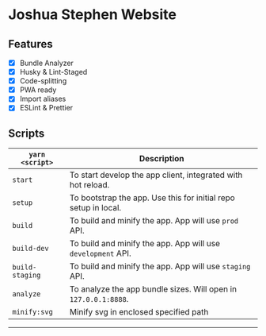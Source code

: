 # Joshua Stephen Website

## Features

- [x] Bundle Analyzer
- [x] Husky & Lint-Staged
- [x] Code-splitting
- [x] PWA ready
- [x] Import aliases
- [x] ESLint & Prettier

## Scripts

| `yarn <script>` | Description                                                     |
| --------------- | --------------------------------------------------------------- |
| `start`         | To start develop the app client, integrated with hot reload.    |
| `setup`         | To bootstrap the app. Use this for initial repo setup in local. |
| `build`         | To build and minify the app. App will use `prod` API.           |
| `build-dev`     | To build and minify the app. App will use `development` API.    |
| `build-staging` | To build and minify the app. App will use `staging` API.        |
| `analyze`       | To analyze the app bundle sizes. Will open in `127.0.0.1:8888`. |
| `minify:svg`    | Minify svg in enclosed specified path                           |

---
